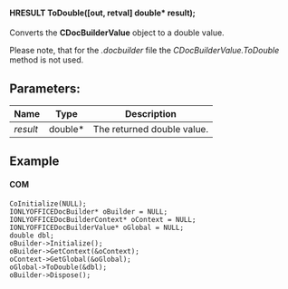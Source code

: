 #### HRESULT ToDouble(\[out, retval] double\* result);

Converts the **CDocBuilderValue** object to a double value.

Please note, that for the *.docbuilder* file the *CDocBuilderValue.ToDouble* method is not used.

## Parameters:

| Name     | Type     | Description                |
| -------- | -------- | -------------------------- |
| *result* | double\* | The returned double value. |

## Example

#### COM

```
CoInitialize(NULL);
IONLYOFFICEDocBuilder* oBuilder = NULL;
IONLYOFFICEDocBuilderContext* oContext = NULL;
IONLYOFFICEDocBuilderValue* oGlobal = NULL;
double dbl;
oBuilder->Initialize();
oBuilder->GetContext(&oContext);
oContext->GetGlobal(&oGlobal);
oGlobal->ToDouble(&dbl);
oBuilder->Dispose();
```
